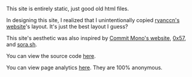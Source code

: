 This site is entirely static, just good old html files.

In designing this site, I realized that I unintentionally copied [ryanccn's website](https://ryanccn.dev/)'s layout. It's just the best layout I guess?

This site's aesthetic was also inspired by [Commit Mono's website](https://commitmono.com/), [0x57](https://www.0x57.dev/), and [sora.sh](https://sora.sh).

You can view the source code [here](https://github.com/tnixc/website-v6).

You can view page analytics [here](https://cloud.umami.is/share/o4Mje48LZ8anrxZi/tnixc.space). They are 100% anonymous.
